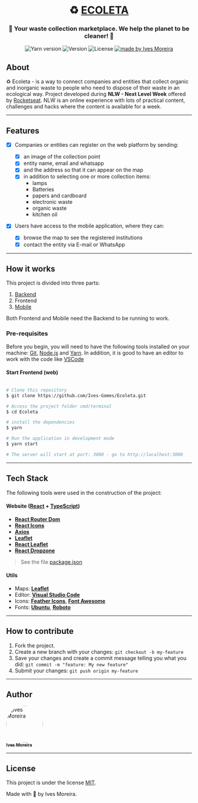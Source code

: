 <h1 align="center">
   ♻️ <a href="#"> ECOLETA </a>
</h1>

<h3 align="center">
    🌱 Your waste collection marketplace. We help the planet to be cleaner! 🌱
</h3>

<p align="center">
  <img alt="Yarn version" src="https://img.shields.io/badge/yarn-v1.22.4-blue">

  <img alt="Version" src="https://img.shields.io/badge/version-1.0.0-red">
    
   <img alt="License" src="https://img.shields.io/badge/license-MIT-brightgreen">

  <a href="https://www.linkedin.com/in/ives-moreira-8871b318a/">
    <img alt="made by Ives Moreira" src="https://img.shields.io/badge/made by-Ives Moreira-blueviolet">
  </a>
</p>

## About

♻️ Ecoleta - is a way to connect companies and entities that collect organic and inorganic waste to people who need to dispose of their waste in an ecological way.
Project developed during **NLW - Next Level Week** offered by [Rocketseat](https://blog.rocketseat.com.br/primeira-next-level-week/). NLW is an online experience with lots of practical content, challenges and hacks where the content is available for a week.

---

## Features

- [x] Companies or entities can register on the web platform by sending:

  - [x] an image of the collection point
  - [x] entity name, email and whatsapp
  - [x] and the address so that it can appear on the map
  - [x] in addition to selecting one or more collection items:
    - lamps
    - Batteries
    - papers and cardboard
    - electronic waste
    - organic waste
    - kitchen oil

- [x] Users have access to the mobile application, where they can:
  - [x] browse the map to see the registered institutions
  - [x] contact the entity via E-mail or WhatsApp

---

## How it works

This project is divided into three parts:

1. [Backend](https://github.com/Ives-Gomes/Ecoleta-API)
2. Frontend
3. [Mobile](https://github.com/Ives-Gomes/Ecoleta-Mobile)

Both Frontend and Mobile need the Backend to be running to work.

### Pre-requisites

Before you begin, you will need to have the following tools installed on your machine:
[Git](https://git-scm.com), [Node.js](https://nodejs.org/en/) and [Yarn](https://yarnpkg.com/).
In addition, it is good to have an editor to work with the code like [VSCode](https://code.visualstudio.com/)

#### Start Frontend (web)

```bash

# Clone this repository
$ git clone https://github.com/Ives-Gomes/Ecoleta.git

# Access the project folder cmd/terminal
$ cd Ecoleta

# install the dependencies
$ yarn

# Run the application in development mode
$ yarn start

# The server will start at port: 3000 - go to http://localhost:3000

```

---

## Tech Stack

The following tools were used in the construction of the project:

#### **Website** ([React](https://reactjs.org/) + [TypeScript](https://www.typescriptlang.org/))

- **[React Router Dom](https://github.com/ReactTraining/react-router/tree/master/packages/react-router-dom)**
- **[React Icons](https://react-icons.github.io/react-icons/)**
- **[Axios](https://github.com/axios/axios)**
- **[Leaflet](https://react-leaflet.js.org/en/)**
- **[React Leaflet](https://react-leaflet.js.org/)**
- **[React Dropzone](https://github.com/react-dropzone/react-dropzone)**

> See the file [package.json](https://github.com/Ives-Gomes/Ecoleta/blob/master/package.json)

#### **Utils**

- Maps: **[Leaflet](https://react-leaflet.js.org/en/)**
- Editor: **[Visual Studio Code](https://code.visualstudio.com/)**
- Icons: **[Feather Icons](https://feathericons.com/)**, **[Font Awesome](https://fontawesome.com/)**
- Fonts: **[Ubuntu](https://fonts.google.com/specimen/Ubuntu)**, **[Roboto](https://fonts.google.com/specimen/Roboto)**

---

## How to contribute

1. Fork the project.
2. Create a new branch with your changes: `git checkout -b my-feature`
3. Save your changes and create a commit message telling you what you did: `git commit -m "feature: My new feature"`
4. Submit your changes: `git push origin my-feature`

---

## Author

<a href="https://www.linkedin.com/in/ives-moreira-8871b318a/">
 <img style="border-radius: 50%;" src="https://avatars0.githubusercontent.com/u/53413719?s=460&u=1e98084c7754352365563418c0566299f52c7e39&v=4" width="100px;" alt="Ives Moreira"/>
 <br />
 <sub><b>Ives Moreira</b></sub></a> <a href="https://www.linkedin.com/in/ives-moreira-8871b318a/" title="Linkedin"></a>
 <br />

---

## License

This project is under the license [MIT](./LICENSE).

Made with 💜 by Ives Moreira.
